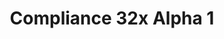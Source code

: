 ---
layout: post
title: Compliance 32x Alpha 1
permalink: /compliance32x/A1
comments: true
comments-id: 1.16.4-32x-Alpha-1
header-img: https://database.faithfulpack.net/images/website/posts/32x/A1.jpg

long_text: The first public alpha of Compliance 32x is here! The sheer amount of added textures is too large to be listed here, so instead have a small preview screenshot. <br><br> <strong>DISCLAIMER:</strong> As indicated by the Alpha tag, this version very work-in-progress, and as such contains a lot of placeholder textures. It is not the final look of the pack; many textures will have to be edited to match the general stylistic direction of the pack. <br><br> Stay tuned for future updates!

main_changelog: changelogs/compliance32

download:
  - Java - 1.16.4 (GitHub):
    - https://github.com/Faithful-Resource-Pack/Resource-Pack-32x/releases/download/alpha-1/Compliance.32x.Alpha.1.zip

---